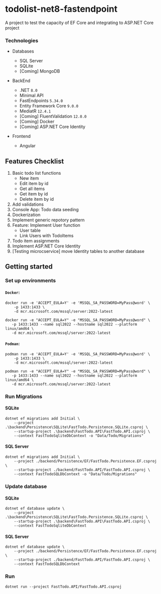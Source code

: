 # todolist-net8-fastendpoint
A project to test the capacity of EF Core and integrating to ASP.NET Core project

### Technologies
- Databases
    - SQL Server
    - SQLite
    - [Coming] MongoDB

- BackEnd
    - .NET `8.0`
    - Minimal API
    - FastEndpoints `5.34.0`
    - Entity Framework Core `9.0.0`
    - MediatR `12.4.1`
    - [Coming] FluentValidation `12.0.0`
    - [Coming] Docker
    - [Coming] ASP.NET Core Identity
- Frontend
    - Angular

## Features Checklist
1. Basic todo list functions 
    - New item
    - Edit item by id
    - Get all items
    - Get item by id
    - Delete item by id
2. Add validations
3. Console App: Todo data seeding
3. Dockerization
4. Implement generic repotory pattern
5. Feature: Implement User function
    - User table
    - Link Users with TodoItems
6. Todo item assignments
7. Implement ASP.NET Core Identity
8. [Testing microcservice] move Identity tables to another database

## Getting started
### Set up environments 
#### ```Docker```:
```
docker run -e 'ACCEPT_EULA=Y' -e 'MSSQL_SA_PASSWORD=MyPass@word' \
    -p 1433:1433 \
    -d mcr.microsoft.com/mssql/server:2022-latest

docker run -e "ACCEPT_EULA=Y" -e "MSSQL_SA_PASSWORD=MyPass@word" \
   -p 1433:1433 --name sql2022 --hostname sql2022 --platform linux/amd64 \
   -d mcr.microsoft.com/mssql/server:2022-latest
```

#### ```Podman```:
```
podman run -e 'ACCEPT_EULA=Y' -e 'MSSQL_SA_PASSWORD=MyPass@word' \
    -p 1433:1433 \
    -d mcr.microsoft.com/mssql/server:2022-latest

podman run -e "ACCEPT_EULA=Y" -e "MSSQL_SA_PASSWORD=MyPass@word" \
   -p 1433:1433 --name sql2022 --hostname sql2022 --platform linux/amd64 \
   -d mcr.microsoft.com/mssql/server:2022-latest
```

### Run Migrations
#### SQLite
```
dotnet ef migrations add Initial \
    --project .\backend\Persistence\SQLite\FastTodo.Persistence.SQLite.csproj \ 
    --startup-project .\backend\FastTodo.API\FastTodo.API.csproj \
    --context FastTodoSqliteDbContext -o "Data/Todo/Migrations" 
```

#### SQL Server
```
dotnet ef migrations add Initial \
    --project ./backend/Persistence/EF/FastTodo.Persistence.EF.csproj \ 
    --startup-project ./backend/FastTodo.API/FastTodo.API.csproj \
    --context FastTodoSQLDbContext -o "Data/Todo/Migrations" 
```

### Update database
#### SQLite
```
dotnet ef database update \
    --project .\backend\Persistence\SQLite\FastTodo.Persistence.SQLite.csproj \
    --startup-project .\backend\FastTodo.API\FastTodo.API.csproj \
    --context FastTodoSqliteDbContext 
```

#### SQL Server
```
dotnet ef database update \
    --project ./backend/Persistence/EF/FastTodo.Persistence.EF.csproj \
    --startup-project ./backend/FastTodo.API/FastTodo.API.csproj \
    --context FastTodoSQLDbContext
```

### Run
```
dotnet run --project FastTodo.API/FastTodo.API.csproj
```
